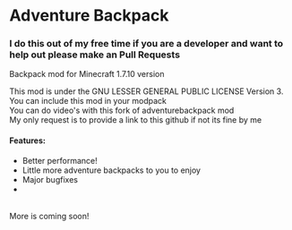 Adventure Backpack
==================

### I do this out of my free time if you are a developer and want to help out please make an Pull Requests 

Backpack mod for Minecraft 1.7.10 version

This mod is under the GNU LESSER GENERAL PUBLIC LICENSE Version 3.<br>
You can include this mod in your modpack<br>
You can do video's with this fork of adventurebackpack mod<br>
My only request is to provide a link to this github if not its fine by me<br> 

#### Features:
* Better performance!
* Little more adventure backpacks to you to enjoy
* Major bugfixes 
* 
<br>
More is coming soon!
